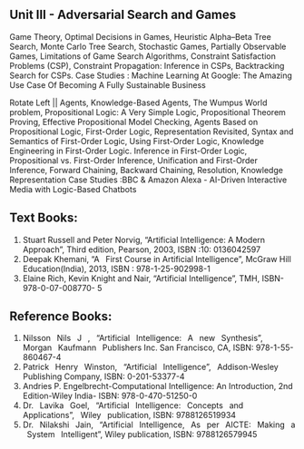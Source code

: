 ## Unit III - Adversarial Search and Games
Game  Theory,  Optimal  Decisions  in  Games,  Heuristic  Alpha–Beta  Tree  Search,  Monte  Carlo  Tree 
Search,  Stochastic  Games,  Partially  Observable  Games,  Limitations  of  Game  Search  Algorithms, 
Constraint  Satisfaction  Problems  (CSP),  Constraint  Propagation:  Inference  in  CSPs,  Backtracking 
Search for CSPs. 
Case Studies : Machine  Learning  At  Google:  The  Amazing  Use  Case  Of 
Becoming A Fully Sustainable Business 

Rotate Left || Agents, Knowledge-Based Agents, The Wumpus World problem, Propositional Logic: A Very Simple Logic, 
Propositional Theorem Proving, Effective Propositional Model Checking, Agents Based on Propositional Logic, 
First-Order Logic, Representation Revisited, Syntax and Semantics of First-Order Logic, 
Using First-Order Logic, Knowledge Engineering in First-Order Logic.
Inference in First-Order Logic, Propositional vs. First-Order Inference, Unification and First-Order Inference, 
Forward Chaining, Backward Chaining, Resolution, Knowledge Representation
Case Studies :BBC & Amazon Alexa - AI-Driven Interactive Media with Logic-Based Chatbots


## Text Books:
1. Stuart Russell and Peter Norvig, “Artificial Intelligence: A Modern Approach”, Third edition, 
Pearson, 2003, ISBN :10: 0136042597  
1. Deepak Khemani, “A  First Course in Artificial Intelligence”, McGraw Hill Education(India), 
2013, ISBN : 978-1-25-902998-1  
1. Elaine Rich, Kevin Knight and Nair, “Artificial Intelligence”, TMH, ISBN-978-0-07-008770-
5 
   
## Reference Books:
1. Nilsson  Nils  J  ,  “Artificial  Intelligence:  A  new  Synthesis”,  Morgan  Kaufmann  Publishers 
Inc. San Francisco, CA, ISBN: 978-1-55-860467-4  
2. Patrick  Henry  Winston,  “Artificial  Intelligence”,  Addison-Wesley  Publishing  Company, 
ISBN: 0-201-53377-4  
3. Andries  P.  Engelbrecht-Computational  Intelligence:  An  Introduction,  2nd  Edition-Wiley 
India- ISBN: 978-0-470-51250-0 
4. Dr.  Lavika  Goel,  “Artificial  Intelligence:  Concepts  and  Applications”,  Wiley  publication, 
ISBN: 9788126519934 
5. Dr.  Nilakshi  Jain,  “Artificial  Intelligence,  As  per  AICTE:  Making  a  System  Intelligent”, 
Wiley publication, ISBN: 9788126579945  
